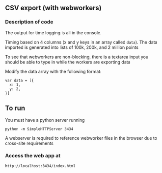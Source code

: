 ## CSV export (with webworkers)
### Description of code
The output for time logging is all in the console.

Timing based on 4 columns (x and y keys in an array called `data`). The data imported is generated into lists of 100k, 200k, and 2 million points

To see that webworkers are non-blocking, there is a textarea input you should be able to type in
while the workers are exporting data

Modify the data array with the following format:
```
var data = [{
  x: 1,
  y: 2,
}]
```

## To run
You must have a python server running
```
python -m SimpleHTTPServer 3434
```

A webserver is required to reference webworker files in the browser due to cross-site requirements

### Access the web app at
```
http://localhost:3434/index.html
```

